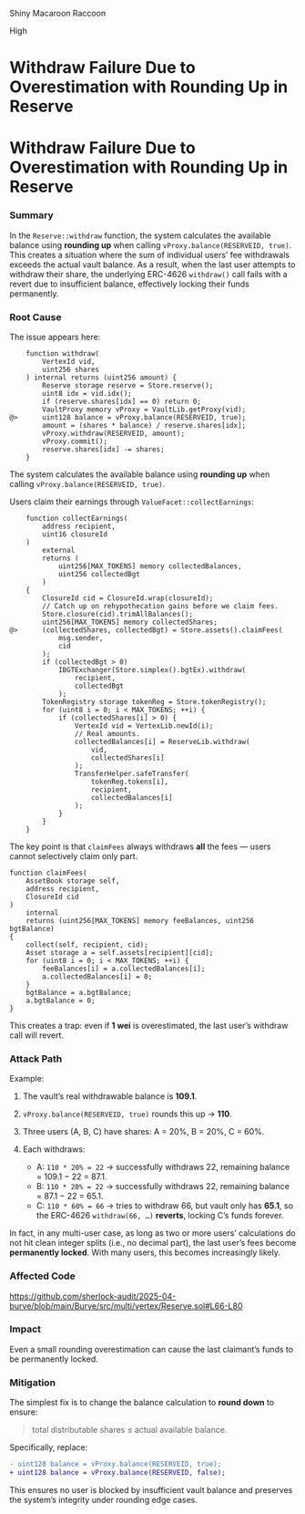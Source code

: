 Shiny Macaroon Raccoon

High

# Withdraw Failure Due to Overestimation with Rounding Up in Reserve

# Withdraw Failure Due to Overestimation with Rounding Up in Reserve

### Summary

In the `Reserve::withdraw` function, the system calculates the available balance using **rounding up** when calling `vProxy.balance(RESERVEID, true)`. This creates a situation where the sum of individual users’ fee withdrawals exceeds the actual vault balance. As a result, when the last user attempts to withdraw their share, the underlying ERC-4626 `withdraw()` call fails with a revert due to insufficient balance, effectively locking their funds permanently.


### Root Cause

The issue appears here:

```solidity
    function withdraw(
        VertexId vid,
        uint256 shares
    ) internal returns (uint256 amount) {
        Reserve storage reserve = Store.reserve();
        uint8 idx = vid.idx();
        if (reserve.shares[idx] == 0) return 0;
        VaultProxy memory vProxy = VaultLib.getProxy(vid);
@>      uint128 balance = vProxy.balance(RESERVEID, true);  
        amount = (shares * balance) / reserve.shares[idx];
        vProxy.withdraw(RESERVEID, amount);
        vProxy.commit();
        reserve.shares[idx] -= shares;
    }
```

The system calculates the available balance using **rounding up** when calling `vProxy.balance(RESERVEID, true)`.


Users claim their earnings through `ValueFacet::collectEarnings`:

```solidity
    function collectEarnings(
        address recipient,
        uint16 closureId
    )
        external
        returns (
            uint256[MAX_TOKENS] memory collectedBalances,
            uint256 collectedBgt
        )
    {
        ClosureId cid = ClosureId.wrap(closureId);
        // Catch up on rehypothecation gains before we claim fees.
        Store.closure(cid).trimAllBalances();
        uint256[MAX_TOKENS] memory collectedShares;
@>      (collectedShares, collectedBgt) = Store.assets().claimFees(
            msg.sender,
            cid
        );
        if (collectedBgt > 0)
            IBGTExchanger(Store.simplex().bgtEx).withdraw(
                recipient,
                collectedBgt
            );
        TokenRegistry storage tokenReg = Store.tokenRegistry();
        for (uint8 i = 0; i < MAX_TOKENS; ++i) {
            if (collectedShares[i] > 0) {
                VertexId vid = VertexLib.newId(i);
                // Real amounts.
                collectedBalances[i] = ReserveLib.withdraw(
                    vid,
                    collectedShares[i]
                );
                TransferHelper.safeTransfer(
                    tokenReg.tokens[i],
                    recipient,
                    collectedBalances[i]
                );
            }
        }
    }
```

The key point is that `claimFees` always withdraws **all** the fees — users cannot selectively claim only part.

```solidity
function claimFees(
    AssetBook storage self,
    address recipient,
    ClosureId cid
)
    internal
    returns (uint256[MAX_TOKENS] memory feeBalances, uint256 bgtBalance)
{
    collect(self, recipient, cid);
    Asset storage a = self.assets[recipient][cid];
    for (uint8 i = 0; i < MAX_TOKENS; ++i) {
        feeBalances[i] = a.collectedBalances[i];
        a.collectedBalances[i] = 0;
    }
    bgtBalance = a.bgtBalance;
    a.bgtBalance = 0;
}
```

This creates a trap: even if **1 wei** is overestimated, the last user’s withdraw call will revert.


### Attack Path

Example:

1. The vault’s real withdrawable balance is **109.1**.
2. `vProxy.balance(RESERVEID, true)` rounds this up → **110**.
3. Three users (A, B, C) have shares:
    A = 20%, B = 20%, C = 60%.
4. Each withdraws:

    * A: `110 * 20% = 22` → successfully withdraws 22, remaining balance = 109.1 − 22 = 87.1.
    * B: `110 * 20% = 22` → successfully withdraws 22, remaining balance = 87.1 − 22 = 65.1.
    * C: `110 * 60% = 66` → tries to withdraw 66, but vault only has **65.1**, so the ERC-4626 `withdraw(66, …)` **reverts**, locking C’s funds forever.

In fact, in any multi-user case, as long as two or more users’ calculations do not hit clean integer splits (i.e., no decimal part), the last user’s fees become **permanently locked**. With many users, this becomes increasingly likely.


### Affected Code

https://github.com/sherlock-audit/2025-04-burve/blob/main/Burve/src/multi/vertex/Reserve.sol#L66-L80


### Impact

Even a small rounding overestimation can cause the last claimant’s funds to be permanently locked.


### Mitigation

The simplest fix is to change the balance calculation to **round down** to ensure:

> total distributable shares ≤ actual available balance.

Specifically, replace:

```diff
- uint128 balance = vProxy.balance(RESERVEID, true);
+ uint128 balance = vProxy.balance(RESERVEID, false);
```

This ensures no user is blocked by insufficient vault balance and preserves the system’s integrity under rounding edge cases.